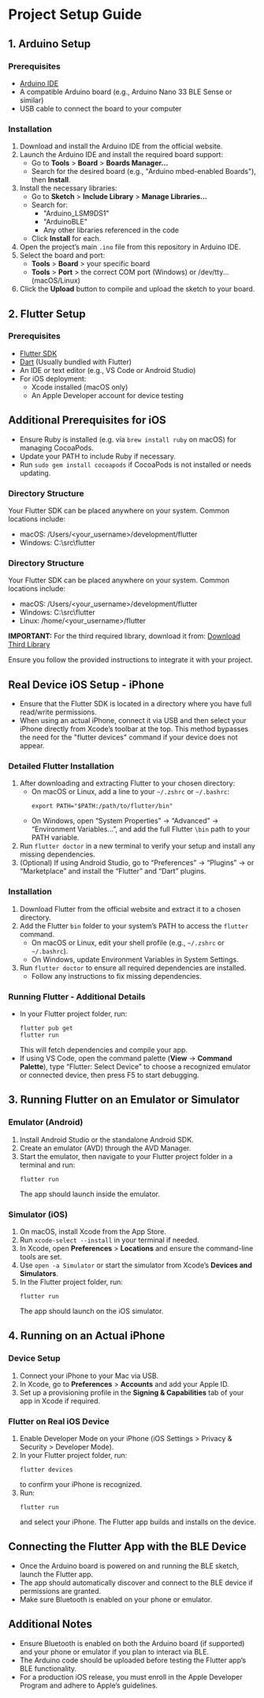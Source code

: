 # Project Setup Guide

## 1. Arduino Setup

### Prerequisites
- [Arduino IDE](https://www.arduino.cc/en/main/software)
- A compatible Arduino board (e.g., Arduino Nano 33 BLE Sense or similar)
- USB cable to connect the board to your computer

### Installation
1. Download and install the Arduino IDE from the official website.
2. Launch the Arduino IDE and install the required board support:
   - Go to **Tools** > **Board** > **Boards Manager...**  
   - Search for the desired board (e.g., "Arduino mbed-enabled Boards"), then **Install**.
3. Install the necessary libraries:
   - Go to **Sketch** > **Include Library** > **Manage Libraries...**  
   - Search for:
     - "Arduino_LSM9DS1"
     - "ArduinoBLE"
     - Any other libraries referenced in the code
   - Click **Install** for each.
4. Open the project’s main `.ino` file from this repository in Arduino IDE.
5. Select the board and port:
   - **Tools** > **Board** > your specific board
   - **Tools** > **Port** > the correct COM port (Windows) or /dev/tty... (macOS/Linux)
6. Click the **Upload** button to compile and upload the sketch to your board.

## 2. Flutter Setup

### Prerequisites
- [Flutter SDK](https://docs.flutter.dev/get-started/install)
- [Dart](https://dart.dev/get-dart) (Usually bundled with Flutter)
- An IDE or text editor (e.g., VS Code or Android Studio)
- For iOS deployment:
  - Xcode installed (macOS only)
  - An Apple Developer account for device testing

## Additional Prerequisites for iOS
- Ensure Ruby is installed (e.g. via `brew install ruby` on macOS) for managing CocoaPods.
- Update your PATH to include Ruby if necessary.
- Run `sudo gem install cocoapods` if CocoaPods is not installed or needs updating.

### Directory Structure
Your Flutter SDK can be placed anywhere on your system. Common locations include:
- macOS: /Users/<your_username>/development/flutter
- Windows: C:\src\flutter
### Directory Structure
Your Flutter SDK can be placed anywhere on your system. Common locations include:
- macOS: /Users/<your_username>/development/flutter
- Windows: C:\src\flutter
- Linux: /home/<your_username>/flutter

**IMPORTANT:** For the third required library, download it from:
[Download Third Library](https://github.com/tensorflow/tflite-micro-arduino-examples/tree/main)

Ensure you follow the provided instructions to integrate it with your project.

## Real Device iOS Setup - iPhone

- Ensure that the Flutter SDK is located in a directory where you have full read/write permissions.
- When using an actual iPhone, connect it via USB and then select your iPhone directly from Xcode’s toolbar at the top. This method bypasses the need for the "flutter devices" command if your device does not appear.

### Detailed Flutter Installation
1. After downloading and extracting Flutter to your chosen directory:
   - On macOS or Linux, add a line to your `~/.zshrc` or `~/.bashrc`:
     ```
     export PATH="$PATH:/path/to/flutter/bin"
     ```
   - On Windows, open “System Properties” → “Advanced” → “Environment Variables…”, and add the full Flutter `\bin` path to your PATH variable.
2. Run `flutter doctor` in a new terminal to verify your setup and install any missing dependencies.
3. (Optional) If using Android Studio, go to “Preferences” → “Plugins” → or “Marketplace” and install the “Flutter” and “Dart” plugins.

### Installation
1. Download Flutter from the official website and extract it to a chosen directory.
2. Add the Flutter `bin` folder to your system’s PATH to access the `flutter` command.
   - On macOS or Linux, edit your shell profile (e.g., `~/.zshrc` or `~/.bashrc`).
   - On Windows, update Environment Variables in System Settings.
3. Run `flutter doctor` to ensure all required dependencies are installed.
   - Follow any instructions to fix missing dependencies.

### Running Flutter - Additional Details
- In your Flutter project folder, run:
  ```
  flutter pub get
  flutter run
  ```
  This will fetch dependencies and compile your app.
- If using VS Code, open the command palette (**View** → **Command Palette**), type “Flutter: Select Device” to choose a recognized emulator or connected device, then press F5 to start debugging.

## 3. Running Flutter on an Emulator or Simulator

### Emulator (Android)
1. Install Android Studio or the standalone Android SDK.
2. Create an emulator (AVD) through the AVD Manager.  
3. Start the emulator, then navigate to your Flutter project folder in a terminal and run:
   ```
   flutter run
   ```
   The app should launch inside the emulator.

### Simulator (iOS)
1. On macOS, install Xcode from the App Store.
2. Run `xcode-select --install` in your terminal if needed.
3. In Xcode, open **Preferences** > **Locations** and ensure the command-line tools are set.
4. Use `open -a Simulator` or start the simulator from Xcode’s **Devices and Simulators**.
5. In the Flutter project folder, run:
   ```
   flutter run
   ```
   The app should launch on the iOS simulator.

## 4. Running on an Actual iPhone

### Device Setup
1. Connect your iPhone to your Mac via USB.
2. In Xcode, go to **Preferences** > **Accounts** and add your Apple ID.
3. Set up a provisioning profile in the **Signing & Capabilities** tab of your app in Xcode if required.

### Flutter on Real iOS Device
1. Enable Developer Mode on your iPhone (iOS Settings > Privacy & Security > Developer Mode).
2. In your Flutter project folder, run:
   ```
   flutter devices
   ```
   to confirm your iPhone is recognized.
3. Run:
   ```
   flutter run
   ```
   and select your iPhone. The Flutter app builds and installs on the device.

## Connecting the Flutter App with the BLE Device
- Once the Arduino board is powered on and running the BLE sketch, launch the Flutter app.
- The app should automatically discover and connect to the BLE device if permissions are granted.
- Make sure Bluetooth is enabled on your phone or emulator.

## Additional Notes
- Ensure Bluetooth is enabled on both the Arduino board (if supported) and your phone or emulator if you plan to interact via BLE.
- The Arduino code should be uploaded before testing the Flutter app’s BLE functionality.
- For a production iOS release, you must enroll in the Apple Developer Program and adhere to Apple’s guidelines.

